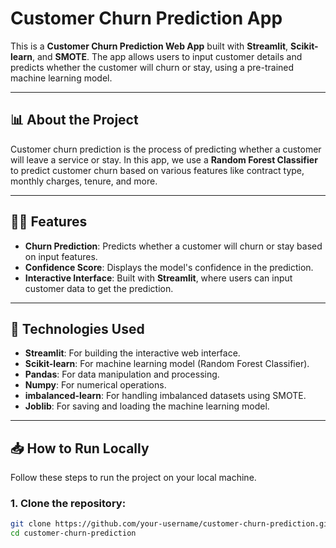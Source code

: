 # Customer Churn Prediction App

This is a **Customer Churn Prediction Web App** built with **Streamlit**, **Scikit-learn**, and **SMOTE**. The app allows users to input customer details and predicts whether the customer will churn or stay, using a pre-trained machine learning model.

---

## 📊 **About the Project**

Customer churn prediction is the process of predicting whether a customer will leave a service or stay. In this app, we use a **Random Forest Classifier** to predict customer churn based on various features like contract type, monthly charges, tenure, and more.

---

## 🧑‍💻 **Features**

- **Churn Prediction**: Predicts whether a customer will churn or stay based on input features.
- **Confidence Score**: Displays the model's confidence in the prediction.
- **Interactive Interface**: Built with **Streamlit**, where users can input customer data to get the prediction.

---

## 🚀 **Technologies Used**

- **Streamlit**: For building the interactive web interface.
- **Scikit-learn**: For machine learning model (Random Forest Classifier).
- **Pandas**: For data manipulation and processing.
- **Numpy**: For numerical operations.
- **imbalanced-learn**: For handling imbalanced datasets using SMOTE.
- **Joblib**: For saving and loading the machine learning model.

---

## 📥 **How to Run Locally**

Follow these steps to run the project on your local machine.

### 1. Clone the repository:

```bash
git clone https://github.com/your-username/customer-churn-prediction.git
cd customer-churn-prediction
